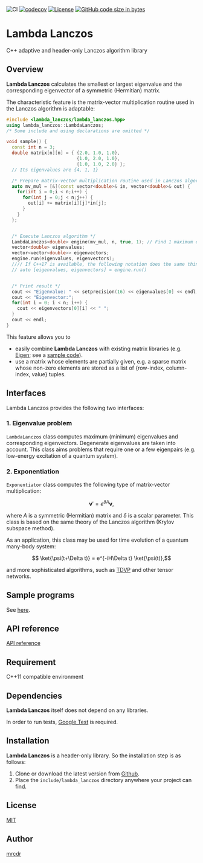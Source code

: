![CI](https://github.com/mrcdr/lambda-lanczos/workflows/CI/badge.svg)
[![codecov](https://codecov.io/gh/mrcdr/lambda-lanczos/branch/master/graph/badge.svg)](https://codecov.io/gh/mrcdr/lambda-lanczos)
[![License](https://img.shields.io/badge/License-MIT-green.svg)]()
[![GitHub code size in bytes](https://img.shields.io/github/languages/code-size/mrcdr/lambda-lanczos)]()

Lambda Lanczos
===========

C++ adaptive and header-only Lanczos algorithm library

## Overview

**Lambda Lanczos** calculates the smallest or largest eigenvalue and
the corresponding eigenvector of a symmetric (Hermitian) matrix.

The characteristic feature is the matrix-vector multiplication routine used in
the Lanczos algorithm is adaptable:

```c++
#include <lambda_lanczos/lambda_lanczos.hpp>
using lambda_lanczos::LambdaLanczos;
/* Some include and using declarations are omitted */

void sample() {
  const int n = 3;
  double matrix[n][n] = { {2.0, 1.0, 1.0},
                          {1.0, 2.0, 1.0},
                          {1.0, 1.0, 2.0} };
  // Its eigenvalues are {4, 1, 1}

  /* Prepare matrix-vector multiplication routine used in Lanczos algorithm */
  auto mv_mul = [&](const vector<double>& in, vector<double>& out) {
    for(int i = 0;i < n;i++) {
      for(int j = 0;j < n;j++) {
        out[i] += matrix[i][j]*in[j];
      }
    }
  };


  /* Execute Lanczos algorithm */
  LambdaLanczos<double> engine(mv_mul, n, true, 1); // Find 1 maximum eigenvalue
  vector<double> eigenvalues;
  vector<vector<double>> eigenvectors;
  engine.run(eigenvalues, eigenvectors);
  //// If C++17 is available, the following notation does the same thing:
  // auto [eigenvalues, eigenvectors] = engine.run()


  /* Print result */
  cout << "Eigenvalue: " << setprecision(16) << eigenvalues[0] << endl;
  cout << "Eigenvector:";
  for(int i = 0; i < n; i++) {
    cout << eigenvectors[0][i] << " ";
  }
  cout << endl;
}
```

This feature allows you to
- easily combine **Lambda Lanczos** with existing matrix libraries
(e.g. [Eigen](http://eigen.tuxfamily.org/index.php);
see a [sample code](https://github.com/mrcdr/lambda-lanczos/blob/master/src/samples/sample4_use_Eigen_library.cpp)).
- use a matrix whose elements are partially given,
  e.g. a sparse matrix whose non-zero elements are stored
  as a list of {row-index, column-index, value} tuples.

## Interfaces
Lambda Lanczos provides the following two interfaces:
### 1. Eigenvalue problem
`LambdaLanczos` class computes maximum (minimum) eigenvalues and
corresponding eigenvectors. Degenerate eigenvalues are taken into account.
This class aims problems that require one or a few eigenpairs
(e.g. low-energy excitation of a quantum system).

### 2. Exponentiation
`Exponentiator` class computes the following type of matrix-vector multiplication:

$$\boldsymbol{v}'=e^{\delta A} \boldsymbol{v},$$

where $A$ is a symmetric (Hermitian) matrix and $\delta$ is a scalar parameter.
This class is based on the same theory of the Lanczos algorithm (Krylov subspace method).

As an application, this class may be used for
time evolution of a quantum many-body system:

$$ \ket{\psi(t+\Delta t)} = e^{-iH\Delta t} \ket{\psi(t)},$$

and more sophisticated algorithms, such as [TDVP](https://arxiv.org/abs/1408.5056) and other tensor networks.



## Sample programs
See [here](https://github.com/mrcdr/lambda-lanczos/tree/master/src/samples).

## API reference
[API reference](https://mrcdr.github.io/lib-docs/lambda-lanczos/)

## Requirement

C++11 compatible environment

## Dependencies
**Lambda Lanczos** itself does not depend on any libraries.

In order to run tests, [Google Test](https://github.com/google/googletest) is required.

## Installation

**Lambda Lanczos** is a header-only library.
So the installation step is as follows:

1. Clone or download the latest version from [Github](https://github.com/mrcdr/lambda-lanczos/).
2. Place the `include/lambda_lanczos` directory anywhere your project can find.

## License

[MIT](https://github.com/mrcdr/lambda-lanczos/blob/master/LICENSE)

## Author

[mrcdr](https://github.com/mrcdr)

